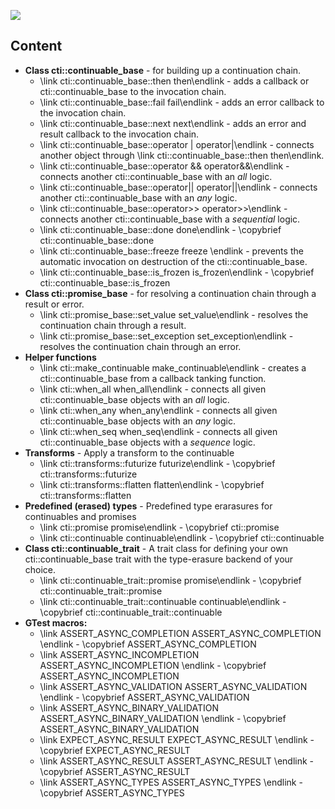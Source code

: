 ![](https://raw.githubusercontent.com/Naios/continuable/master/doc/slideshow.gif)

## Content

- **Class cti::continuable_base** - for building up a continuation chain.
  - \link cti::continuable_base::then then\endlink - adds a callback or cti::continuable_base to the invocation chain.
  - \link cti::continuable_base::fail fail\endlink - adds an error callback to the invocation chain.
  - \link cti::continuable_base::next next\endlink - adds an error and result callback to the invocation chain.
  - \link cti::continuable_base::operator | operator|\endlink - connects another object through \link cti::continuable_base::then then\endlink.
  - \link cti::continuable_base::operator && operator&&\endlink - connects another cti::continuable_base with an *all* logic.
  - \link cti::continuable_base::operator|| operator||\endlink - connects another cti::continuable_base with an *any* logic.
  - \link cti::continuable_base::operator>> operator>>\endlink - connects another cti::continuable_base with a *sequential* logic.
  - \link cti::continuable_base::done done\endlink - \copybrief cti::continuable_base::done
  - \link cti::continuable_base::freeze freeze \endlink - prevents the automatic invocation on destruction of the cti::continuable_base.
  - \link cti::continuable_base::is_frozen is_frozen\endlink - \copybrief cti::continuable_base::is_frozen
- **Class cti::promise_base** - for resolving a continuation chain through a result or error.
  - \link cti::promise_base::set_value set_value\endlink - resolves the continuation chain through a result.
  - \link cti::promise_base::set_exception set_exception\endlink - resolves the continuation chain through an error.
- **Helper functions**
  - \link cti::make_continuable make_continuable\endlink - creates a cti::continuable_base from a callback tanking function.
  - \link cti::when_all when_all\endlink - connects all given cti::continuable_base objects with an *all* logic.
  - \link cti::when_any when_any\endlink - connects all given cti::continuable_base objects with an *any* logic.
  - \link cti::when_seq when_seq\endlink - connects all given cti::continuable_base objects with a *sequence* logic.
- **Transforms** - Apply a transform to the continuable
  - \link cti::transforms::futurize futurize\endlink - \copybrief cti::transforms::futurize
  - \link cti::transforms::flatten flatten\endlink - \copybrief cti::transforms::flatten
- **Predefined (erased) types** - Predefined type erarasures for continuables and promises
  - \link cti::promise promise\endlink - \copybrief cti::promise
  - \link cti::continuable continuable\endlink - \copybrief cti::continuable
- **Class cti::continuable_trait** - A trait class for defining your own cti::continuable_base trait with the type-erasure backend of your choice.
  - \link cti::continuable_trait::promise promise\endlink - \copybrief cti::continuable_trait::promise
  - \link cti::continuable_trait::continuable continuable\endlink - \copybrief cti::continuable_trait::continuable
- **GTest macros:**
  - \link ASSERT_ASYNC_COMPLETION ASSERT_ASYNC_COMPLETION \endlink - \copybrief ASSERT_ASYNC_COMPLETION
  - \link ASSERT_ASYNC_INCOMPLETION ASSERT_ASYNC_INCOMPLETION \endlink - \copybrief ASSERT_ASYNC_INCOMPLETION
  - \link ASSERT_ASYNC_VALIDATION ASSERT_ASYNC_VALIDATION \endlink - \copybrief ASSERT_ASYNC_VALIDATION
  - \link ASSERT_ASYNC_BINARY_VALIDATION ASSERT_ASYNC_BINARY_VALIDATION \endlink - \copybrief ASSERT_ASYNC_BINARY_VALIDATION
  - \link EXPECT_ASYNC_RESULT EXPECT_ASYNC_RESULT \endlink - \copybrief EXPECT_ASYNC_RESULT
  - \link ASSERT_ASYNC_RESULT ASSERT_ASYNC_RESULT \endlink - \copybrief ASSERT_ASYNC_RESULT
  - \link ASSERT_ASYNC_TYPES ASSERT_ASYNC_TYPES \endlink - \copybrief ASSERT_ASYNC_TYPES
